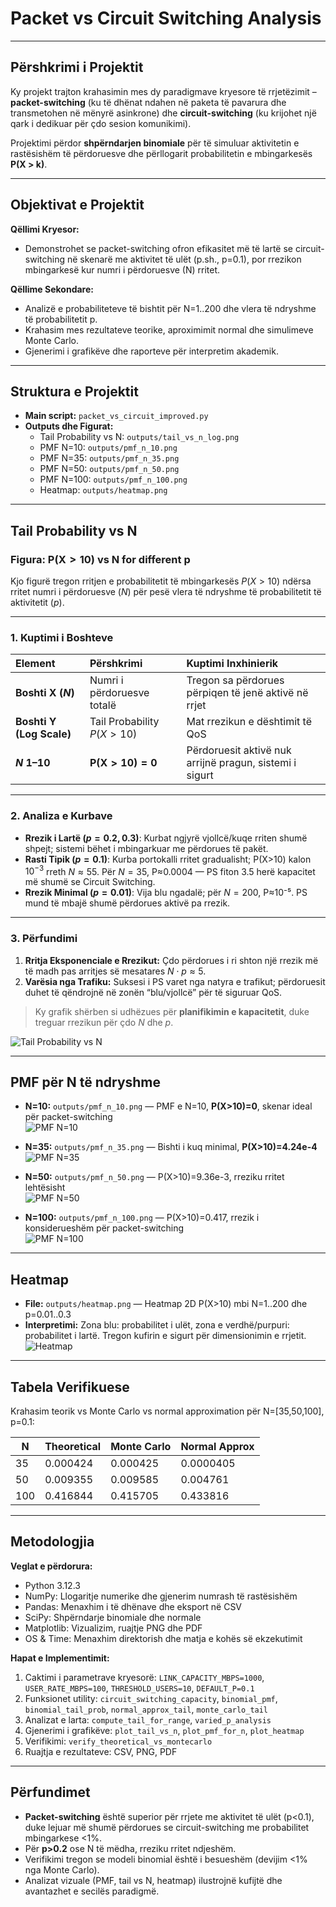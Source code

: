 # Packet vs Circuit Switching Analysis

---

## Përshkrimi i Projektit

Ky projekt trajton krahasimin mes dy paradigmave kryesore të rrjetëzimit – **packet-switching** (ku të dhënat ndahen në paketa të pavarura dhe transmetohen në mënyrë asinkrone) dhe **circuit-switching** (ku krijohet një qark i dedikuar për çdo sesion komunikimi).  

Projektimi përdor **shpërndarjen binomiale** për të simuluar aktivitetin e rastësishëm të përdoruesve dhe përllogarit probabilitetin e mbingarkesës **P(X > k)**.

---

## Objektivat e Projektit

**Qëllimi Kryesor:**  
- Demonstrohet se packet-switching ofron efikasitet më të lartë se circuit-switching në skenarë me aktivitet të ulët (p.sh., p=0.1), por rrezikon mbingarkesë kur numri i përdoruesve (N) rritet.

**Qëllime Sekondare:**  
- Analizë e probabiliteteve të bishtit për N=1..200 dhe vlera të ndryshme të probabilitetit p.  
- Krahasim mes rezultateve teorike, aproximimit normal dhe simulimeve Monte Carlo.  
- Gjenerimi i grafikëve dhe raporteve për interpretim akademik.

---

## Struktura e Projektit

- **Main script:** `packet_vs_circuit_improved.py`  
- **Outputs dhe Figurat:**  
  - Tail Probability vs N: `outputs/tail_vs_n_log.png`  
  - PMF N=10: `outputs/pmf_n_10.png`  
  - PMF N=35: `outputs/pmf_n_35.png`  
  - PMF N=50: `outputs/pmf_n_50.png`  
  - PMF N=100: `outputs/pmf_n_100.png`  
  - Heatmap: `outputs/heatmap.png`  

---

## Tail Probability vs N

### Figura: $\mathbf{P(X > 10) \text{ vs } N \text{ for different } p}$

Kjo figurë tregon rritjen e probabilitetit të mbingarkesës $P(X>10)$ ndërsa rritet numri i përdoruesve ($N$) për pesë vlera të ndryshme të probabilitetit të aktivitetit ($p$).

---

### 1. Kuptimi i Boshteve

| Element | Përshkrimi | Kuptimi Inxhinierik |
| :--- | :--- | :--- |
| **Boshti X ($N$)** | Numri i përdoruesve totalë | Tregon sa përdorues përpiqen të jenë aktivë në rrjet |
| **Boshti Y (Log Scale)** | Tail Probability $P(X>10)$ | Mat rrezikun e dështimit të QoS |
| **$N$ 1–10** | $\mathbf{P(X>10)=0}$ | Përdoruesit aktivë nuk arrijnë pragun, sistemi i sigurt |

---

### 2. Analiza e Kurbave

* **Rrezik i Lartë ($p=0.2, 0.3$)**: Kurbat ngjyrë vjollcë/kuqe rriten shumë shpejt; sistemi bëhet i mbingarkuar me përdorues të pakët.  
* **Rasti Tipik ($p=0.1$)**: Kurba portokalli rritet gradualisht; P(X>10) kalon $10^{-3}$ rreth $N \approx 55$. Për $N=35$, P≈0.0004 — PS fiton 3.5 herë kapacitet më shumë se Circuit Switching.  
* **Rrezik Minimal ($p=0.01$)**: Vija blu ngadalë; për $N=200$, P≈10⁻⁵. PS mund të mbajë shumë përdorues aktivë pa rrezik.

---

### 3. Përfundimi

1. **Rritja Eksponenciale e Rrezikut:** Çdo përdorues i ri shton një rrezik më të madh pas arritjes së mesatares $N \cdot p \approx 5$.  
2. **Varësia nga Trafiku:** Suksesi i PS varet nga natyra e trafikut; përdoruesit duhet të qëndrojnë në zonën “blu/vjollcë” për të siguruar QoS.  

> Ky grafik shërben si udhëzues për **planifikimin e kapacitetit**, duke treguar rrezikun për çdo $N$ dhe $p$.

![Tail Probability vs N](outputs/tail_vs_n_log.png)

---

## PMF për N të ndryshme

- **N=10:** `outputs/pmf_n_10.png` — PMF e N=10, **P(X>10)=0**, skenar ideal për packet-switching  
![PMF N=10](outputs/pmf_n_10.png)

- **N=35:** `outputs/pmf_n_35.png` — Bishti i kuq minimal, **P(X>10)=4.24e-4**  
![PMF N=35](outputs/pmf_n_35.png)

- **N=50:** `outputs/pmf_n_50.png` — P(X>10)=9.36e-3, rreziku rritet lehtësisht  
![PMF N=50](outputs/pmf_n_50.png)

- **N=100:** `outputs/pmf_n_100.png` — P(X>10)=0.417, rrezik i konsiderueshëm për packet-switching  
![PMF N=100](outputs/pmf_n_100.png)

---

## Heatmap

- **File:** `outputs/heatmap.png` — Heatmap 2D P(X>10) mbi N=1..200 dhe p=0.01..0.3  
- **Interpretimi:** Zona blu: probabilitet i ulët, zona e verdhë/purpuri: probabilitet i lartë. Tregon kufirin e sigurt për dimensionimin e rrjetit.  
![Heatmap](outputs/heatmap.png)

---

## Tabela Verifikuese

Krahasim teorik vs Monte Carlo vs normal approximation për N=[35,50,100], p=0.1:

| N   | Theoretical | Monte Carlo | Normal Approx |
|-----|------------|------------|---------------|
| 35  | 0.000424   | 0.000425   | 0.0000405     |
| 50  | 0.009355   | 0.009585   | 0.004761      |
| 100 | 0.416844   | 0.415705   | 0.433816      |

---

## Metodologjia

**Veglat e përdorura:**  
- Python 3.12.3  
- NumPy: Llogaritje numerike dhe gjenerim numrash të rastësishëm  
- Pandas: Menaxhim i të dhënave dhe eksport në CSV  
- SciPy: Shpërndarje binomiale dhe normale  
- Matplotlib: Vizualizim, ruajtje PNG dhe PDF  
- OS & Time: Menaxhim direktorish dhe matja e kohës së ekzekutimit  

**Hapat e Implementimit:**  
1. Caktimi i parametrave kryesorë: `LINK_CAPACITY_MBPS=1000`, `USER_RATE_MBPS=100`, `THRESHOLD_USERS=10`, `DEFAULT_P=0.1`  
2. Funksionet utility: `circuit_switching_capacity`, `binomial_pmf`, `binomial_tail_prob`, `normal_approx_tail`, `monte_carlo_tail`  
3. Analizat e larta: `compute_tail_for_range`, `varied_p_analysis`  
4. Gjenerimi i grafikëve: `plot_tail_vs_n`, `plot_pmf_for_n`, `plot_heatmap`  
5. Verifikimi: `verify_theoretical_vs_montecarlo`  
6. Ruajtja e rezultateve: CSV, PNG, PDF  

---

## Përfundimet

- **Packet-switching** është superior për rrjete me aktivitet të ulët (p<0.1), duke lejuar më shumë përdorues se circuit-switching me probabilitet mbingarkese <1%.  
- Për **p>0.2** ose N të mëdha, rreziku rritet ndjeshëm.  
- Verifikimi tregon se modeli binomial është i besueshëm (devijim <1% nga Monte Carlo).  
- Analizat vizuale (PMF, tail vs N, heatmap) ilustrojnë kufijtë dhe avantazhet e secilës paradigmë.
